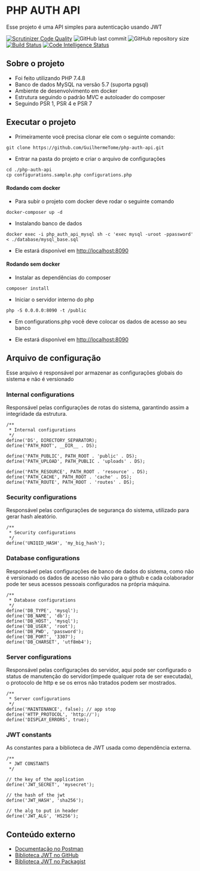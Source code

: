 # PHP AUTH API

Esse projeto é uma API simples para autenticação usando JWT

[![Scrutinizer Code Quality](https://scrutinizer-ci.com/g/GuilhermeTome/php-auth-api/badges/quality-score.png?b=master)](https://scrutinizer-ci.com/g/GuilhermeTome/php-auth-api/?branch=master)
![GitHub last commit](https://img.shields.io/github/last-commit/GuilhermeTome/php-auth-api)
![GitHub repository size](https://img.shields.io/github/repo-size/GuilhermeTome/php-auth-api?color=blue)
[![Build Status](https://scrutinizer-ci.com/g/GuilhermeTome/php-auth-api/badges/build.png?b=master)](https://scrutinizer-ci.com/g/GuilhermeTome/php-auth-api/build-status/master)
[![Code Intelligence Status](https://scrutinizer-ci.com/g/GuilhermeTome/php-auth-api/badges/code-intelligence.svg?b=master)](https://scrutinizer-ci.com/code-intelligence)

## Sobre o projeto

- Foi feito utilizando PHP 7.4.8
- Banco de dados MySQL na versão 5.7 (suporta pgsql)
- Ambiente de desenvolvimento em docker
- Estrutura seguindo o padrão MVC e autoloader do composer
- Seguindo PSR 1, PSR 4 e PSR 7

## Executar o projeto

- Primeiramente você precisa clonar ele com o seguinte comando:
```
git clone https://github.com/GuilhermeTome/php-auth-api.git
```

- Entrar na pasta do projeto e criar o arquivo de configurações
```
cd ./php-auth-api
cp configurations.sample.php configurations.php
```

#### Rodando com docker

- Para subir o projeto com docker deve rodar o seguinte comando
```
docker-composer up -d
```

- Instalando banco de dados
```
docker exec -i php_auth_api_mysql sh -c 'exec mysql -uroot -ppassword' < ./database/mysql_base.sql
```

- Ele estará disponível em [http://localhost:8090](http://localhost:8090)

#### Rodando sem docker

- Instalar as dependências do composer 
```
composer install
```

- Iniciar o servidor interno do php
```
php -S 0.0.0.0:8090 -t /public
``` 

- Em configurations.php você deve colocar os dados de acesso ao seu banco

- Ele estará disponível em [http://localhost:8090](http://localhost:8090)

## Arquivo de configuração

Esse arquivo é responsável por armazenar as configurações globais do sistema e não é versionado

### Internal configurations

Responsável pelas configurações de rotas do sistema, garantindo assim a integridade da estrutura.
```
/**
 * Internal configurations
 */
define('DS', DIRECTORY_SEPARATOR);
define('PATH_ROOT', __DIR__ . DS);

define('PATH_PUBLIC', PATH_ROOT . 'public' . DS);
define('PATH_UPLOAD', PATH_PUBLIC . 'uploads' . DS);

define('PATH_RESOURCE', PATH_ROOT . 'resource' . DS);
define('PATH_CACHE', PATH_ROOT . 'cache' . DS);
define('PATH_ROUTE', PATH_ROOT . 'routes' . DS);
```

### Security configurations

Responsável pelas configurações de segurança do sistema, utilizado para gerar hash aleatório.
```
/**
 * Security configurations
 */
define('UNIQID_HASH', 'my_big_hash');

```

### Database configurations

Responsável pelas configurações de banco de dados do sistema, como não é versionado os dados de acesso não vão para o github e cada colaborador pode ter seus acessos pessoais configurados na própria máquina.
```
/**
 * Database configurations
 */
define('DB_TYPE', 'mysql');
define('DB_NAME', 'db');
define('DB_HOST', 'mysql');
define('DB_USER', 'root');
define('DB_PWD', 'password');
define('DB_PORT', '3307');
define('DB_CHARSET', 'utf8mb4');

```

### Server configurations

Responsável pelas configurações do servidor, aqui pode ser configurado o status de manutenção do servidor(impede qualquer rota de ser executada), o protocolo de http e se os erros não tratados podem ser mostrados. 
```
/**
 * Server configurations
 */
define('MAINTENANCE', false); // app stop
define('HTTP_PROTOCOL', 'http://');
define('DISPLAY_ERRORS', true);

```

### JWT constants

As constantes para a biblioteca de JWT usada como dependência externa.

```
/**
 * JWT CONSTANTS
 */

// the key of the application
define('JWT_SECRET', 'mysecret');

// the hash of the jwt
define('JWT_HASH', 'sha256');

// the alg to put in header
define('JWT_ALG', 'HS256');

```


## Conteúdo externo

- [Documentação no Postman](https://documenter.getpostman.com/view/11519258/TVzYetp7#b40552b5-0ce5-4497-8b8d-9a4f396bc600)
- [Biblioteca JWT no GitHub](https://github.com/GuilhermeTome/jwt)
- [Biblioteca JWT no Packagist](https://packagist.org/packages/guilhermetome/jwt)